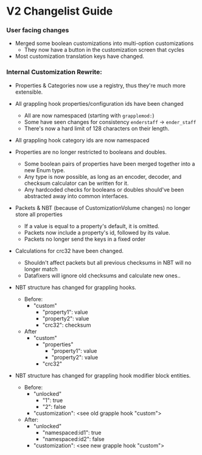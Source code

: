 # V2 Changelist Guide

### User facing changes

 - Merged some boolean customizations into multi-option customizations
   - They now have a button in the customization screen that cycles
 - Most customization translation keys have changed.


### Internal Customization Rewrite:

 - Properties & Categories now use a registry, thus they're much more extensible.
 - All grappling hook properties/configuration ids have been changed
   - All are now namespaced (starting with `grapplemod:`)
   - Some have seen changes for consistency `enderstaff` -> `ender_staff`
   - There's now a hard limit of 128 characters on their length.
 - All grappling hook category ids are now namespaced

 - Properties are no longer restricted to booleans and doubles.
   - Some boolean pairs of properties have been merged together into a new Enum type.
   - Any type is now possible, as long as an encoder, decoder, and checksum calculator can be written for it.
   - Any hardcoded checks for booleans or doubles should've been abstracted away into common interfaces.
 
 - Packets & NBT (because of CustomizationVolume changes) no longer store all properties
   - If a value is equal to a property's default, it is omitted.
   - Packets now include a property's id, followed by its value.
   - Packets no longer send the keys in a fixed order
 
 - Calculations for crc32 have been changed.
   - Shouldn't affect packets but all previous checksums in NBT will no longer match
   - Datafixers will ignore old checksums and calculate new ones..

 - NBT structure has changed for grappling hooks.
   - Before:
     - "custom"
       - "property1": value
       - "property2": value
       - "crc32": checksum
   - After
     - "custom"
       - "properties"
         - "property1": value
         - "property2": value
       - "crc32"

 - NBT structure has changed for grappling hook modifier block entities.
   - Before:
       - "unlocked"
           - "1": true
           - "2": false
       -  "customization": <see old grapple hook "custom">
   - After:
       - "unlocked"
           - "namespaced:id1": true
           - "namespaced:id2": false
       -  "customization": <see new grapple hook "custom">